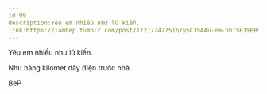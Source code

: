 ```yaml
---
id:99
description:Yêu em nhiều như lũ kiến.
link:https://iambep.tumblr.com/post/172172472516/y%C3%AAu-em-nhi%E1%BB%81u-nh%C6%B0-l%C5%A9-ki%E1%BA%BFn-nh%C6%B0-h%C3%A0ng-kilomet-d%C3%A2y
---
```


Yêu em nhiều như lũ kiến.

Như hàng kilomet dây điện trước nhà .

BeP